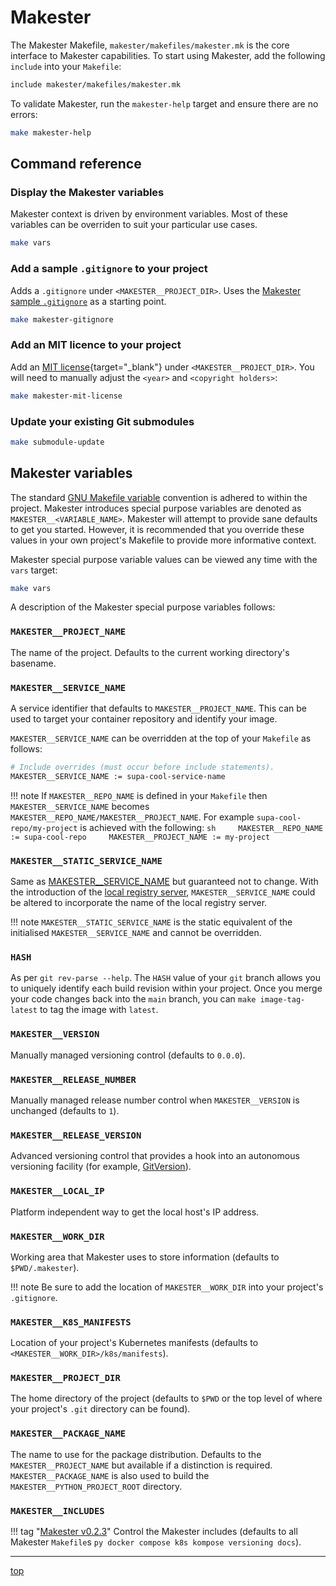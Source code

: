 # Makester

The Makester Makefile, `makester/makefiles/makester.mk` is the core interface to Makester
capabilities. To start using Makester, add the following `include` into your `Makefile`:

```sh
include makester/makefiles/makester.mk
```

To validate Makester, run the `makester-help` target and ensure there are no errors:

```sh
make makester-help
```

## Command reference

### Display the Makester variables

Makester context is driven by environment variables. Most of these variables can be overriden to
suit your particular use cases.

```sh title="Display the state of the Makester variables."
make vars
```

### Add a sample `.gitignore` to your project

Adds a `.gitignore` under `<MAKESTER__PROJECT_DIR>`. Uses the
[Makester sample `.gitignore`](https://github.com/loum/makester/blob/main/resources/project.gitignore)
as a starting point.

```sh
make makester-gitignore
```

### Add an MIT licence to your project

Add an [MIT license](https://en.wikipedia.org/wiki/MIT_License){target="\_blank"}
under `<MAKESTER__PROJECT_DIR>`. You will need to manually adjust the `<year>`
and `<copyright holders>`:

```sh
make makester-mit-license
```

### Update your existing Git submodules

```sh
make submodule-update
```

## Makester variables

The standard [GNU Makefile variable](https://www.gnu.org/software/make/manual/html_node/Using-Variables.html)
convention is adhered to within the project. Makester introduces special purpose variables are denoted as
`MAKESTER__<VARIABLE_NAME>`. Makester will attempt to provide sane defaults to get you started. However, it
is recommended that you override these values in your own project's Makefile to provide more informative context.

Makester special purpose variable values can be viewed any time with the `vars` target:

```sh
make vars
```

A description of the Makester special purpose variables follows:

### `MAKESTER__PROJECT_NAME`

The name of the project. Defaults to the current working directory's basename.

### `MAKESTER__SERVICE_NAME`

A service identifier that defaults to `MAKESTER__PROJECT_NAME`. This can be used to target your container
repository and identify your image.

`MAKESTER__SERVICE_NAME` can be overridden at the top of your `Makefile` as follows:

```sh
# Include overrides (must occur before include statements).
MAKESTER__SERVICE_NAME := supa-cool-service-name
```

!!! note
    If `MAKESTER__REPO_NAME` is defined in your `Makefile` then `MAKESTER__SERVICE_NAME` becomes
    `MAKESTER__REPO_NAME/MAKESTER__PROJECT_NAME`. For example `supa-cool-repo/my-project` is achieved with the following:
    `sh     MAKESTER__REPO_NAME := supa-cool-repo     MAKESTER__PROJECT_NAME := my-project    `

### `MAKESTER__STATIC_SERVICE_NAME`

Same as [MAKESTER\_\_SERVICE_NAME](#makester__service_name) but guaranteed not to change. With the
introduction of the [local registry server](docker.md#deploy-a-local-registry-server),
`MAKESTER__SERVICE_NAME` could be altered to incorporate the name of the local registry server.

!!! note
    `MAKESTER__STATIC_SERVICE_NAME` is the static equivalent of the initialised `MAKESTER__SERVICE_NAME` and cannot be overridden.

### `HASH`

As per `git rev-parse --help`. The `HASH` value of your `git` branch allows you to uniquely
identify each build revision within your project. Once you merge your code changes back into
the `main` branch, you can `make image-tag-latest` to tag the image with `latest`.

### `MAKESTER__VERSION`

Manually managed versioning control (defaults to `0.0.0`).

### `MAKESTER__RELEASE_NUMBER`

Manually managed release number control when `MAKESTER__VERSION` is unchanged (defaults to `1`).

### `MAKESTER__RELEASE_VERSION`

Advanced versioning control that provides a hook into an autonomous versioning facility
(for example, [GitVersion](https://gitversion.net/docs/)).

### `MAKESTER__LOCAL_IP`

Platform independent way to get the local host's IP address.

### `MAKESTER__WORK_DIR`

Working area that Makester uses to store information (defaults to `$PWD/.makester`).

!!! note
    Be sure to add the location of `MAKESTER__WORK_DIR` into your project's `.gitignore`.

### `MAKESTER__K8S_MANIFESTS`

Location of your project's Kubernetes manifests (defaults to `<MAKESTER__WORK_DIR>/k8s/manifests`).

### `MAKESTER__PROJECT_DIR`

The home directory of the project (defaults to `$PWD` or the top level of where your
project's `.git` directory can be found).

### `MAKESTER__PACKAGE_NAME`

The name to use for the package distribution. Defaults to the `MAKESTER__PROJECT_NAME`
but available if a distinction is required. `MAKESTER__PACKAGE_NAME` is also used to
build the `MAKESTER__PYTHON_PROJECT_ROOT`  directory.

### `MAKESTER__INCLUDES`

!!! tag "[Makester v0.2.3](https://github.com/loum/makester/releases/tag/0.2.3)"
    Control the Makester includes (defaults to all Makester `Makefile`s `py docker compose k8s kompose versioning docs`).

______________________________________________________________________

[top](#makester)
